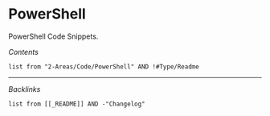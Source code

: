 # PowerShell

<!-- optional markdown-notes-tree directory description starts here -->

PowerShell Code Snippets.

<!-- optional markdown-notes-tree directory description ends here -->

*Contents*

````dataview
list from "2-Areas/Code/PowerShell" AND !#Type/Readme
````

---

*Backlinks*

````dataview
list from [[_README]] AND -"Changelog"
````
